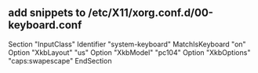 ## add snippets to /etc/X11/xorg.conf.d/00-keyboard.conf 
Section "InputClass"
        Identifier      "system-keyboard"
        MatchIsKeyboard     "on"
        Option          "XkbLayout" "us"
        Option          "XkbModel"  "pc104"
        Option          "XkbOptions" "caps:swapescape"
EndSection  
